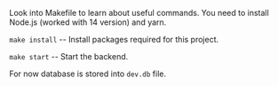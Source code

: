 Look into Makefile to learn about useful commands. You need to install Node.js (worked with 14 version) and yarn.

`make install` -- Install packages required for this project.

`make start` -- Start the backend.

For now database is stored into `dev.db` file.
